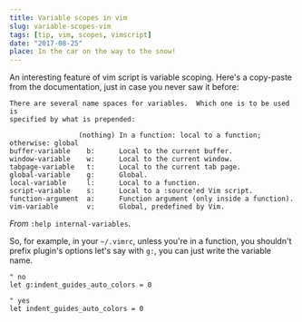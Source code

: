 ```yaml
---
title: Variable scopes in vim
slug: variable-scopes-vim
tags: [tip, vim, scopes, vimscript]
date: "2017-08-25"
place: In the car on the way to the snow!
---
```


An interesting feature of vim script is variable scoping. Here's a copy-paste
from the documentation, just in case you never saw it before:

```
There are several name spaces for variables.  Which one is to be used is
specified by what is prepended:

                 (nothing) In a function: local to a function; otherwise: global
buffer-variable    b:      Local to the current buffer.
window-variable    w:      Local to the current window.
tabpage-variable   t:      Local to the current tab page.
global-variable    g:      Global.
local-variable     l:      Local to a function.
script-variable    s:      Local to a :source'ed Vim script.
function-argument  a:      Function argument (only inside a function).
vim-variable       v:      Global, predefined by Vim.
```

*From* `:help internal-variables`.

So, for example, in your `~/.vimrc`, unless you're in a function, you shouldn't
prefix plugin's options let's say with `g:`, you can just write the variable
name.

```vim
" no
let g:indent_guides_auto_colors = 0

" yes
let indent_guides_auto_colors = 0
```

